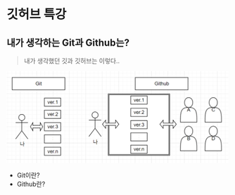 # 깃허브 특강

## 내가 생각하는 Git과 Github는?

> 내가 생각했던 깃과 깃허브는 이렇다..

![내가생각하는깃과깃허브](./assets/내가생각한깃과깃허브.png)


- Git이란?
- Github란?



